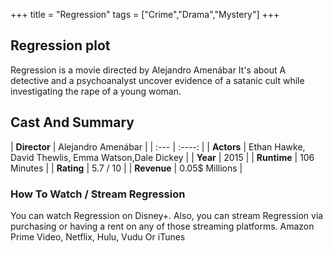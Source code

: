 +++
title = "Regression"
tags = ["Crime","Drama","Mystery"]
+++
## Regression plot
Regression is a movie directed by Alejandro Amenábar It's about A detective and a psychoanalyst uncover evidence of a satanic cult while investigating the rape of a young woman.
## Cast And Summary
| **Director**      | Alejandro Amenábar |
    | :---        |    :----:   |
    |  **Actors** | Ethan Hawke, David Thewlis, Emma Watson,Dale Dickey |
    | **Year**   | 2015    |
    |  **Runtime** | 106 Minutes |
    |  **Rating** | 5.7 / 10 | 
    |  **Revenue** | 0.05$ Millions |
### How To Watch / Stream Regression
You can watch Regression on Disney+.
Also, you can stream Regression via purchasing or having a rent on any of those streaming platforms.
Amazon Prime Video, Netflix, Hulu, Vudu Or iTunes